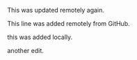 This was updated remotely again.

This line was added remotely from GitHub.

this was added locally.

another  edit.
